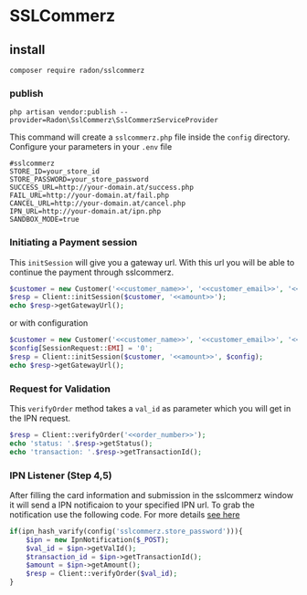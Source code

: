 # SSLCommerz

## install
```
composer require radon/sslcommerz
```

### publish
```
php artisan vendor:publish --provider=Radon\SslCommerz\SslCommerzServiceProvider
```
This command will create a `sslcommerz.php` file inside the `config` directory. Configure your parameters in your `.env` file
```
#sslcommerz
STORE_ID=your_store_id
STORE_PASSWORD=your_store_password
SUCCESS_URL=http://your-domain.at/success.php
FAIL_URL=http://your-domain.at/fail.php
CANCEL_URL=http://your-domain.at/cancel.php
IPN_URL=http://your-domain.at/ipn.php
SANDBOX_MODE=true
``` 

### Initiating a Payment session
This `initSession` will give you a gateway url. With this url you will be able to continue the payment through sslcommerz.
```php
$customer = new Customer('<<customer_name>>', '<<customer_email>>', '<<customer_phone>>');
$resp = Client::initSession($customer, '<<amount>>'); 
echo $resp->getGatewayUrl();
```
or with configuration
```php
$customer = new Customer('<<customer_name>>', '<<customer_email>>', '<<customer_phone>>');
$config[SessionRequest::EMI] = '0';
$resp = Client::initSession($customer, '<<amount>>', $config);
echo $resp->getGatewayUrl();
```

### Request for Validation
This `verifyOrder` method takes a `val_id` as parameter which you will get in the IPN request.

```php
$resp = Client::verifyOrder('<<order_number>>');
echo 'status: '.$resp->getStatus();
echo 'transaction: '.$resp->getTransactionId();
```

### IPN Listener (Step 4,5)
After filling the card information and submission in the sslcommerz window it will send a IPN notificaion to your
specified IPN url. To grab the notification use the following code. For more details [see here](https://developer.sslcommerz.com/docs.html)
 
```php
if(ipn_hash_varify(config('sslcommerz.store_password'))){
    $ipn = new IpnNotification($_POST);
    $val_id = $ipn->getValId();
    $transaction_id = $ipn->getTransactionId();
    $amount = $ipn->getAmount();
    $resp = Client::verifyOrder($val_id);
} 
```

